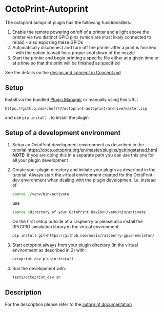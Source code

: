 # OctoPrint-Autoprint

The octoprint autoprint plugin has the following functionalities:

1. Enable the remote powering on/off of a printer and a light above the printer via two distinct
   GPIO pins (which are most likely connected to relais) - also exposing these GPIOs
2. Automatically disconnect and turn off the printer after a print is finished - with the option
   to wait for a proper cool down of the nozzle
3. Start the printer and begin printing a specific file either at a given time or at a time
   so that the print will be finished as specified

See the details on the [design and concept in Concept.md](Concept.md)

## Setup

Install via the bundled [Plugin Manager](https://docs.octoprint.org/en/master/bundledplugins/pluginmanager.html)
or manually using this URL:

    https://github.com/chof747/octoprint-autoprint/archive/master.zip

and use `pip install .`to install the plugin

## Setup of a development environment

1. Setup an OctoPrint development environment as described in the tutorial
   <https://docs.octoprint.org/en/master/plugins/gettingstarted.html>
   **NOTE:** If you are doing this in a separate path you can use this one for all your
   plugin development

2. Create your plugin directory and initiate your plugin as described in the tutorial.
   Always start the virtual environment created for the OctoPrint dev environment when dealing with the plugin developmen.
   I.e. instead of

   ```sh
   source ./venv/bin/activate
   ```

   use

   ```sh
   source <Directory of your OctoPrint DevEnv>/venv/bin/activate
   ```

   On the first setup outside of a raspberry pi please also install the RPi.GPIO simulation library in the virtual environment:

   ```sh
   pip install git+https://github.com/nosix/raspberry-gpio-emulator/
   ```

3. Start octoprint always from your plugin directory (in the virtual environment as described    in  2) with:

   ```sh
   octoprint dev plugin:install
   ```

4. Run the development with:

   ```sh
   tests/octoprint_dev.sh
   ```

## Description

For the description please refer to the [autoprint documentation](extras/autoprint.md)
